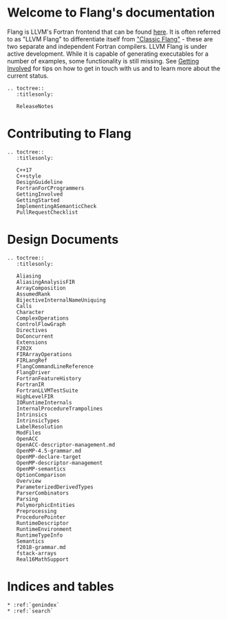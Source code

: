 # Welcome to Flang's documentation

Flang is LLVM's Fortran frontend that can be found
[here](https://github.com/llvm/llvm-project/tree/main/flang). It is often
referred to as "LLVM Flang" to differentiate itself from ["Classic
Flang"](https://github.com/flang-compiler/flang) - these are two separate and
independent Fortran compilers. LLVM Flang is under active development. While it
is capable of generating executables for a number of examples, some
functionality is still missing. See [Getting Involved](GettingInvolved) for tips
on how to get in touch with us and to learn more about the current status.

```{eval-rst}
.. toctree::
   :titlesonly:

   ReleaseNotes
```

# Contributing to Flang

```{eval-rst}
.. toctree::
   :titlesonly:

   C++17
   C++style
   DesignGuideline
   FortranForCProgrammers
   GettingInvolved
   GettingStarted
   ImplementingASemanticCheck
   PullRequestChecklist
```

# Design Documents

```{eval-rst}
.. toctree::
   :titlesonly:

   Aliasing
   AliasingAnalysisFIR
   ArrayComposition
   AssumedRank
   BijectiveInternalNameUniquing
   Calls
   Character
   ComplexOperations
   ControlFlowGraph
   Directives
   DoConcurrent
   Extensions
   F202X
   FIRArrayOperations
   FIRLangRef
   FlangCommandLineReference
   FlangDriver
   FortranFeatureHistory
   FortranIR
   FortranLLVMTestSuite
   HighLevelFIR
   IORuntimeInternals
   InternalProcedureTrampolines
   Intrinsics
   IntrinsicTypes
   LabelResolution
   ModFiles
   OpenACC
   OpenACC-descriptor-management.md
   OpenMP-4.5-grammar.md
   OpenMP-declare-target
   OpenMP-descriptor-management
   OpenMP-semantics
   OptionComparison
   Overview
   ParameterizedDerivedTypes
   ParserCombinators
   Parsing
   PolymorphicEntities
   Preprocessing
   ProcedurePointer
   RuntimeDescriptor
   RuntimeEnvironment
   RuntimeTypeInfo
   Semantics
   f2018-grammar.md
   fstack-arrays
   Real16MathSupport
```

# Indices and tables

```{eval-rst}
* :ref:`genindex`
* :ref:`search`
```
